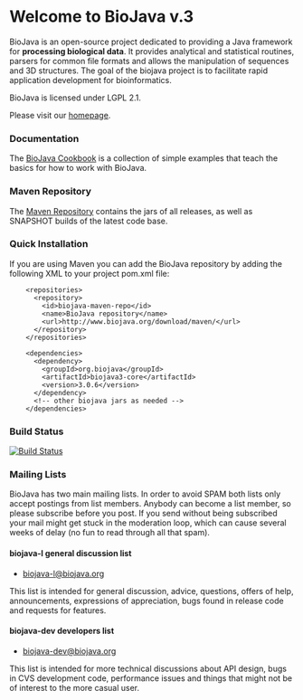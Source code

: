 # Welcome to BioJava v.3

BioJava is an open-source project dedicated to providing a Java framework for **processing biological data**. It provides analytical and statistical routines, parsers for common file formats and allows the manipulation of sequences and 3D structures. The goal of the biojava project is to facilitate rapid application development for bioinformatics.

BioJava is licensed under LGPL 2.1.

Please visit our [homepage](http://www.biojava.org/).

### Documentation

The [BioJava Cookbook](http://biojava.org/wiki/BioJava:CookBook) is a collection of simple examples that teach the basics for how to work with BioJava.

### Maven Repository

The [Maven Repository](http://biojava.org/download/maven/) contains the jars of all releases, as well as SNAPSHOT builds of the latest code base.

### Quick Installation

If you are using Maven you can add the BioJava repository by adding the following XML to your project pom.xml file:

``` 
    <repositories>
      <repository>
        <id>biojava-maven-repo</id>
        <name>BioJava repository</name>
        <url>http://www.biojava.org/download/maven/</url>			
      </repository>
    </repositories>

    <dependencies>
      <dependency>
        <groupId>org.biojava</groupId>
        <artifactId>biojava3-core</artifactId>
        <version>3.0.6</version>
      </dependency>
      <!-- other biojava jars as needed -->
    </dependencies>
```
### Build Status
[![Build Status](https://travis-ci.org/biojava/biojava.png)](https://travis-ci.org/biojava/biojava)

### Mailing Lists

BioJava has two main mailing lists. In order to avoid SPAM both lists only accept postings from list members. Anybody can become a list member, so please subscribe before you post. If you send without being subscribed your mail might get stuck in the moderation loop, which can cause several weeks of delay (no fun to read through all that spam).

#### biojava-l general discussion list

* [biojava-l@biojava.org](http://lists.open-bio.org/mailman/listinfo/biojava-l)

This list is intended for general discussion, advice, questions, offers of help, announcements, expressions of appreciation, bugs found in release code and requests for features.

#### biojava-dev developers list
 
* [biojava-dev@biojava.org](http://lists.open-bio.org/mailman/listinfo/biojava-dev)

This list is intended for more technical discussions about API design, bugs in CVS development code, performance issues and things that might not be of interest to the more casual user.
